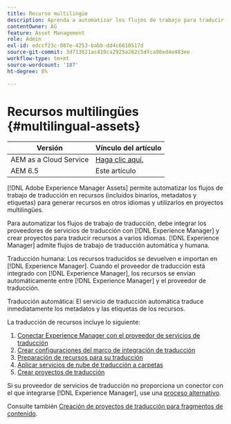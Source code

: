 ```yaml
---
title: Recurso multilingüe
description: Aprenda a automatizar los flujos de trabajo para traducir recursos, incluidos binarios, metadatos y etiquetas a varios idiomas.
contentOwner: AG
feature: Asset Management
role: Admin
exl-id: edccf23c-087e-4253-babb-dd4c6610517d
source-git-commit: 3d713021ac410ca2925a282c5dfca98ed4e483ee
workflow-type: tm+mt
source-wordcount: '187'
ht-degree: 8%

---
```


# Recursos multilingües {#multilingual-assets}

| Versión | Vínculo del artículo |
| -------- | ---------------------------- |
| AEM as a Cloud Service | [Haga clic aquí.](https://experienceleague.adobe.com/docs/experience-manager-cloud-service/content/assets/admin/translate-assets.html?lang=en) |
| AEM 6.5 | Este artículo |

[!DNL Adobe Experience Manager Assets] permite automatizar los flujos de trabajo de traducción en recursos (incluidos binarios, metadatos y etiquetas) para generar recursos en otros idiomas y utilizarlos en proyectos multilingües.

Para automatizar los flujos de trabajo de traducción, debe integrar los proveedores de servicios de traducción con [!DNL Experience Manager] y crear proyectos para traducir recursos a varios idiomas. [!DNL Experience Manager] admite flujos de trabajo de traducción automática y humana.

Traducción humana: Los recursos traducidos se devuelven e importan en [!DNL Experience Manager]. Cuando el proveedor de traducción está integrado con [!DNL Experience Manager], los recursos se envían automáticamente entre [!DNL Experience Manager] y el proveedor de traducción.

Traducción automática: El servicio de traducción automática traduce inmediatamente los metadatos y las etiquetas de los recursos.

La traducción de recursos incluye lo siguiente:

1. [Conectar Experience Manager con el proveedor de servicios de traducción](/help/sites-administering/tc-tic.md#connecting-to-a-translation-service-provider)
1. [Crear configuraciones del marco de integración de traducción](/help/sites-administering/tc-tic.md)
1. [Preparación de recursos para su traducción](preparing-assets-for-translation.md)
1. [Aplicar servicios de nube de traducción a carpetas](transition-cloud-services.md)
1. [Crear proyectos de traducción](translation-projects.md)

Si su proveedor de servicios de traducción no proporciona un conector con el que integrarse [!DNL Experience Manager], use una [proceso alternativo](/help/sites-administering/tc-manage.md#exporting-a-translation-job).

Consulte también [Creación de proyectos de traducción para fragmentos de contenido](creating-translation-projects-for-content-fragments.md).
